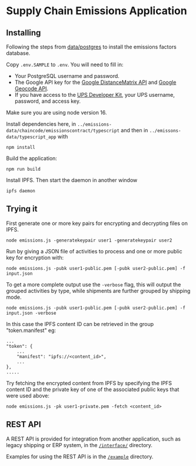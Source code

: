 # Supply Chain Emissions Application

## Installing

Following the steps from [data/postgres](../data/postgres/README.md) to install the emissions factors database.

Copy `.env.SAMPLE` to `.env`.  You will need to fill in:
- Your PostgreSQL username and password.
- The Google API key for the [Google DistanceMatrix API](https://developers.google.com/maps/documentation/distance-matrix/overview) and [Google Geocode API](https://developers.google.com/maps/documentation/geocoding/overview).
- If you have access to the [UPS Developer Kit](https://www.ups.com/upsdeveloperkit?loc=en_US), your UPS username, password, and access key.

Make sure you are using node version 16.

Install dependencies here, in `../emissions-data/chaincode/emissionscontract/typescript` and then in `../emissons-data/typescript_app` with

```
npm install
```

Build the application:
```
npm run build
```

Install IPFS.  Then start the daemon in another window
```
ipfs daemon
```

## Trying it

First generate one or more key pairs for encrypting and decrypting files on IPFS.
```
node emissions.js -generatekeypair user1 -generatekeypair user2
```

Run by giving a JSON file of activities to process and one or more public key for encryption with:
```
node emissions.js -pubk user1-public.pem [-pubk user2-public.pem] -f input.json
```

To get a more complete output use the `-verbose` flag, this will output the grouped activities by type, while shipments
are further grouped by shipping mode.
```
node emissions.js -pubk user1-public.pem [-pubk user2-public.pem] -f input.json -verbose
```
In this case the IPFS content ID can be retrieved in the group "token.manifest" eg:
```
...
"token": {
    ...
    "manifest": "ipfs://<content_id>",
    ...
},
.....
```

Try fetching the encrypted content from IPFS by specifying the IPFS content ID and the private key of one of the associated public keys that were used above:
```
node emissions.js -pk user1-private.pem -fetch <content_id>
```

## REST API

A REST API is provided for integration from another application, such as legacy shipping or ERP system, in the [`/interface/`](interface/README.md) directory.

Examples for using the REST API is in the [`/example`](example/README.md) directory.
